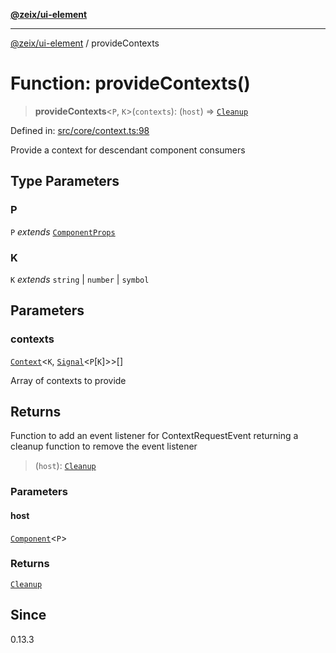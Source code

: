 [**@zeix/ui-element**](../README.md)

***

[@zeix/ui-element](../globals.md) / provideContexts

# Function: provideContexts()

> **provideContexts**\<`P`, `K`\>(`contexts`): (`host`) => [`Cleanup`](../type-aliases/Cleanup.md)

Defined in: [src/core/context.ts:98](https://github.com/zeixcom/ui-element/blob/5ad7551258a4bb164baa04bc9b2cf047564e56a5/src/core/context.ts#L98)

Provide a context for descendant component consumers

## Type Parameters

### P

`P` *extends* [`ComponentProps`](../type-aliases/ComponentProps.md)

### K

`K` *extends* `string` \| `number` \| `symbol`

## Parameters

### contexts

[`Context`](../type-aliases/Context.md)\<`K`, [`Signal`](../type-aliases/Signal.md)\<`P`\[`K`\]\>\>[]

Array of contexts to provide

## Returns

Function to add an event listener for ContextRequestEvent returning a cleanup function to remove the event listener

> (`host`): [`Cleanup`](../type-aliases/Cleanup.md)

### Parameters

#### host

[`Component`](../type-aliases/Component.md)\<`P`\>

### Returns

[`Cleanup`](../type-aliases/Cleanup.md)

## Since

0.13.3
